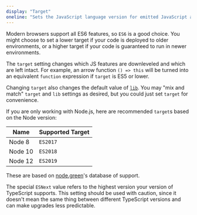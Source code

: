 ```yaml
---
display: "Target"
oneline: "Sets the JavaScript language version for emitted JavaScript and includes compatible library declarations"
---
```


Modern browsers support all ES6 features, so `ES6` is a good choice.
You might choose to set a lower target if your code is deployed to older environments, or a higher target if your code is guaranteed to run in newer environments.

The `target` setting changes which JS features are downleveled and which are left intact.
For example, an arrow function `() => this` will be turned into an equivalent `function` expression if `target` is ES5 or lower.

Changing `target` also changes the default value of [`lib`](#lib).
You may "mix and match" `target` and `lib` settings as desired, but you could just set `target` for convenience.

If you are only working with Node.js, here are recommended `target`s based on the Node version:

| Name    | Supported Target |
| ------- | ---------------- |
| Node 8  | `ES2017`         |
| Node 10 | `ES2018`         |
| Node 12 | `ES2019`         |

These are based on [node.green](https://node.green)'s database of support.

The special `ESNext` value refers to the highest version your version of TypeScript supports.
This setting should be used with caution, since it doesn't mean the same thing between different TypeScript versions and can make upgrades less predictable.
